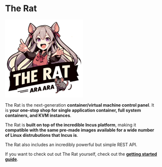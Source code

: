 # The Rat

<img src="public/images/OIG1.webp" width="256" height="256" />

The Rat is the next-generation **container/virtual machine control panel**. It is **your one-stop shop for single application container, full system containers, and KVM instances**.

The Rat is **built on top of the incredible Incus platform**, making it **compatible with the same pre-made images available for a wide number of Linux distrubutions that Incus is**.

The Rat also includes an incredibly powerful but simple REST API.

If you want to check out out The Rat yourself, check out the **[getting started guide](https://hyeararat.com/docs/category/getting-started)**.
